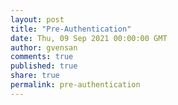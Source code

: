 ```yaml
---
layout: post
title: "Pre-Authentication"
date: Thu, 09 Sep 2021 00:00:00 GMT
author: gvensan
comments: true
published: true
share: true
permalink: pre-authentication
---
```

